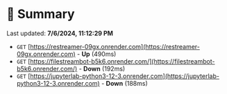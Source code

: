 # 📖 Summary
Last updated: **7/6/2024, 11:12:29 PM**

- `GET` [https://restreamer-09gx.onrender.com](https://restreamer-09gx.onrender.com) - **Up** (490ms)
- `GET` [https://filestreambot-b5k6.onrender.com/](https://filestreambot-b5k6.onrender.com/) - **Down** (192ms)
- `GET` [https://jupyterlab-python3-12-3.onrender.com](https://jupyterlab-python3-12-3.onrender.com) - **Down** (188ms)
